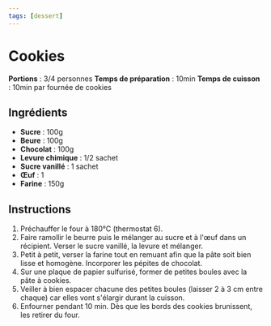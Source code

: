 ```yaml
---
tags: [dessert]
---
```


# Cookies

**Portions** : 3/4 personnes
**Temps de préparation** : 10min
**Temps de cuisson** : 10min par fournée de cookies

## Ingrédients

- **Sucre** : 100g
- **Beure** : 100g
- **Chocolat** : 100g
- **Levure chimique** : 1/2 sachet
- **Sucre vanillé** : 1 sachet
- **Œuf** : 1
- **Farine** : 150g

## Instructions

1. Préchauffer le four à 180°C (thermostat 6).
2. Faire ramollir le beurre puis le mélanger au sucre et à l'œuf dans un récipient. Verser le sucre vanillé, la levure et mélanger.
3. Petit à petit, verser la farine tout en remuant afin que la pâte soit bien lisse et homogène. Incorporer les pépites de chocolat.
4. Sur une plaque de papier sulfurisé, former de petites boules avec la pâte à cookies.
5. Veiller à bien espacer chacune des petites boules (laisser 2 à 3 cm entre chaque) car elles vont s'élargir durant la cuisson.
6. Enfourner pendant 10 min. Dès que les bords des cookies brunissent, les retirer du four.
